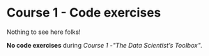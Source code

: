 # Course 1 - Code exercises

Nothing to see here folks!

**No code exercises** during *Course 1 -"The Data Scientist’s Toolbox"*.